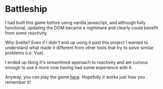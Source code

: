 # Battleship

I had built this game before using vanilla javascript, and although fully
functional, updating the DOM became a nightmare and clearly could benefit from
some reactivity.

Why Svelte? Even if I didn't end up using it past this project
I wanted to understand what made it different from other tools that try to solve
similar problems (i.e. Vue).

I ended up liking it's streamlined approach to reactivity and am curious enough
to use it more now having had some experience with it.

Anyway, you can play the game [here](https://jamesswatton.github.io/battleship-svelte/index.html). Hopefully it works just how you remember it!
